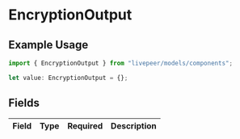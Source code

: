 # EncryptionOutput

## Example Usage

```typescript
import { EncryptionOutput } from "livepeer/models/components";

let value: EncryptionOutput = {};
```

## Fields

| Field       | Type        | Required    | Description |
| ----------- | ----------- | ----------- | ----------- |